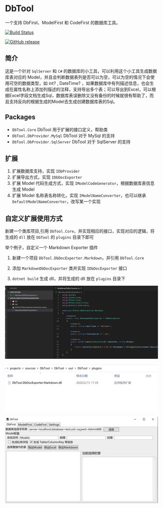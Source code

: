 # DbTool

一个支持 DbFirst、ModelFirst 和 CodeFirst 的数据库工具。

[![Build Status](https://weihanli.visualstudio.com/Pipelines/_apis/build/status/WeihanLi.DbTool?branchName=wpf-dev)](https://weihanli.visualstudio.com/Pipelines/_build/latest?definitionId=18&branchName=wpf-dev)

[![GitHub release](https://img.shields.io/github/release/WeihanLi/DbTool.svg?style=plastic)](https://github.com/WeihanLi/DbTool/releases/latest)

## 简介

这是一个针对 `SqlServer` 和 `C#` 的数据库的小工具，可以利用这个小工具生成数据库表对应的 Model，并且会判断数据表列是否可以为空，可以为空的情况下会使用可空的数据类型，如
int? , DateTime? ，如果数据库中有列描述信息，也会生成在属性名称上添加列描述的注释，支持导出多个表；可以导出到Excel，可以根据Excel字段文档生成Sql，数据库表误删除又没有备份的时候就很有帮助了，而且支持反向的根据生成的Model去生成创建数据库表的Sql。

## Packages

- `DbTool.Core` DbTool 用于扩展的接口定义，帮助类
- `DbTool.DbProvider.MySql` DbTool 对于 MySql 的支持
- `DbTool.DbProvider.SqlServer` DbTool 对于 SqlServer 的支持

## 扩展

1. 扩展数据库支持，实现 `IDbProvider`
1. 扩展导出方式，实现 `IDbDocExporter`
1. 扩展 Model 代码生成方式，实现 `IModelCodeGenerator`，根据数据库表信息生成 Model
1. 扩展 Model 名称表名称转化，实现 `IModelNameConverter`，也可以继承 `DefaultModelNameConverter`，改写某一个实现

## 自定义扩展使用方式

新建一个类库项目,引用 `DbTool.Core`，并实现相应的接口，实现对应的逻辑，将生成的 `dll` 放在 `DbTool` 的 `plugins` 目录下即可

举个例子，自定义一个 Markdown Exporter 插件

1. 新建一个项目 `DbTool.DbDocExporter.Markdown`，并引用 `DbTool.Core`

2. 添加 `MarkdownDbDocExporter` 类并实现 `IDbDocExporter` 接口

3. `dotnet build` 生成 dll，并将生成的 dll 放在 `plugins` 目录下

![](./resources/plugin0.png)

![](./resources/plugin1.png)

![](./resources/plugin2.png)

